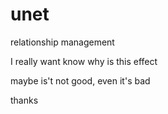 unet
====

relationship management

I really want know why is this effect

maybe is't not good, even it's bad

thanks
